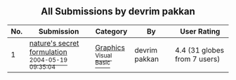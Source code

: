 ﻿<div align="center">

## All Submissions by devrim pakkan

</div>

No.  | Submission | Category | By   | User Rating
---- | ---------- | -------- | ---- | -----------
1 | [nature's secret formulation<br /><sup>2004-05-19 09:35:04</sup>](https://github.com/Planet-Source-Code/devrim-pakkan-nature-s-secret-formulation__1-53882) | [Graphics<br /><sup>Visual Basic</sup>](../ByCategory/graphics__1-46.md) | devrim pakkan | 4.4 (31 globes from 7 users)
